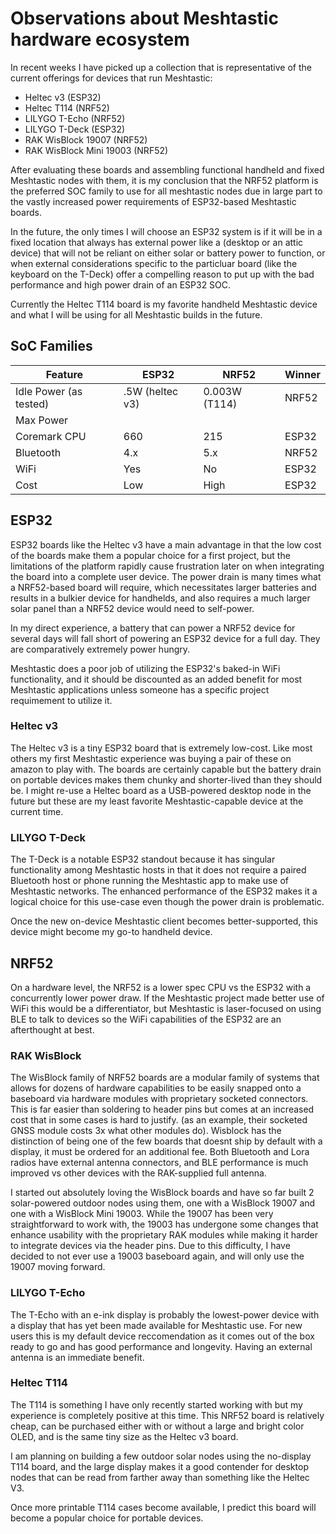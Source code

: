 # Observations about Meshtastic hardware ecosystem

In recent weeks I have picked up a collection that is representative of the current offerings for devices that run Meshtastic:

- Heltec v3 (ESP32)
- Heltec T114 (NRF52)
- LILYGO T-Echo (NRF52)
- LILYGO T-Deck (ESP32)
- RAK WisBlock 19007 (NRF52)
- RAK WisBlock Mini 19003 (NRF52)

After evaluating these boards and assembling functional handheld and fixed Meshtastic nodes with them, it is my conclusion that the NRF52 platform is the preferred SOC family to use for all meshtastic nodes due in large part to the vastly increased power requirements of ESP32-based Meshtastic boards.

In the future, the only times I will choose an ESP32 system is if it will be in a fixed location that always has external power like a (desktop or an attic device) that will not be reliant on either solar or battery power to function, or when external considerations specific to the particluar board (like the keyboard on the T-Deck) offer a compelling reason to put up with the bad performance and high power drain of an ESP32 SOC.

Currently the Heltec T114 board is my favorite handheld Meshtastic device and what I will be using for all Meshtastic builds in the future.

## SoC Families

| Feature | ESP32 | NRF52 | Winner |
| ------- | ----- | ----- | ------ |
| Idle Power (as tested) | .5W (heltec v3) | 0.003W (T114) | NRF52 |
| Max Power  |  |  |  |
| Coremark CPU | 660 | 215 | ESP32 |
| Bluetooth | 4.x | 5.x | NRF52 |
| WiFi | Yes | No | ESP32 |
| Cost | Low | High | ESP32 |

## ESP32

ESP32 boards like the Heltec v3 have a main advantage in that the low cost of the boards make them a popular choice for a first project, but the limitations of the platform rapidly cause frustration later on when integrating the board into a complete user device. The power drain is many times what a NRF52-based board will require, which necessitates larger batteries and results in a bulkier device for handhelds, and also requires a much larger solar panel than a NRF52 device would need to self-power.

In my direct experience, a battery that can power a NRF52 device for several days will fall short of powering an ESP32 device for a full day. They are comparatively extremely power hungry.

Meshtastic does a poor job of utilizing the ESP32's baked-in WiFi functionality, and it should be discounted as an added benefit for most Meshtastic applications unless someone has a specific project requimement to utilize it.

### Heltec v3

The Heltec v3 is a tiny ESP32 board that is extremely low-cost. Like most others my first Meshtastic experience was buying a pair of these on amazon to play with.  The boards are certainly capable but the battery drain on portable devices makes them chunky and shorter-lived than they should be.  I might re-use a Heltec board as a USB-powered desktop node in the future but these are my least favorite Meshtastic-capable device at the current time.

### LILYGO T-Deck

The T-Deck is a notable ESP32 standout because it has singular functionality among Meshtastic hosts in that it does not require a paired Bluetooth host or phone running the Meshtastic app to make use of Meshtastic networks. The enhanced performance of the ESP32 makes it a logical choice for this use-case even though the power drain is problematic.

Once the new on-device Meshtastic client becomes better-supported, this device might become my go-to handheld device.

## NRF52

On a hardware level, the NRF52 is a lower spec CPU vs the ESP32 with a concurrently lower power draw.  If the Meshtastic project made better use of WiFi this would be a differentiator, but Meshtastic is laser-focused on using BLE to talk to devices so the WiFi capabilities of the ESP32 are an afterthought at best.

### RAK WisBlock

The WisBlock family of NRF52 boards are a modular family of systems that allows for dozens of hardware capabilities to be easily snapped onto a baseboard via hardware modules with proprietary socketed connectors. This is far easier than soldering to header pins but comes at an increased cost that in some cases is hard to justify. (as an example, their socketed GNSS module costs 3x what other modules do). Wisblock has the distinction of being one of the few boards that doesnt ship by default with a display, it must be ordered for an additional fee. Both Bluetooth and Lora radios have external antenna connectors, and BLE performance is much improved vs other devices with the RAK-supplied full antenna.

I started out absolutely loving the WisBlock boards and have so far built 2 solar-powered outdoor nodes using them, one with a WisBlock 19007 and one with a WisBlock Mini 19003. While the 19007 has been very straightforward to work with, the 19003 has undergone some changes that enhance usability with the proprietary RAK modules while making it harder to integrate devices via the header pins. Due to this difficulty, I have decided to not ever use a 19003 baseboard again, and will only use the 19007 moving forward.

### LILYGO T-Echo

The T-Echo with an e-ink display is probably the lowest-power device with a display that has yet been made available for Meshtastic use. For new users this is my default device reccomendation as it comes out of the box ready to go and has good performance and longevity. Having an external antenna is an immediate benefit.

### Heltec T114

The T114 is something I have only recently started working with but my experience is completely positive at this time. This NRF52 board is relatively cheap, can be purchased either with or without a large and bright color OLED, and is the same tiny size as the Heltec v3 board.

I am planning on building a few outdoor solar nodes using the no-display T114 board, and the large display makes it a good contender for desktop nodes that can be read from farther away than something like the Heltec V3.

Once more printable T114 cases become available, I predict this board will become a popular choice for portable devices.
